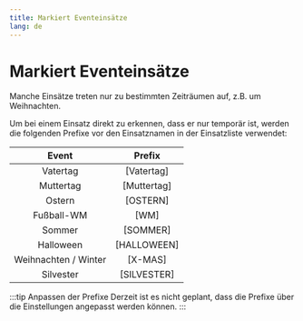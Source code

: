 ```yaml
---
title: Markiert Eventeinsätze
lang: de
---
```


# Markiert Eventeinsätze
Manche Einsätze treten nur zu bestimmten Zeiträumen auf, z.B. um Weihnachten.

Um bei einem Einsatz direkt zu erkennen, dass er nur temporär ist, werden die folgenden Prefixe vor den Einsatznamen in der Einsatzliste verwendet:

Event                | Prefix
:-------------------:|:-----------:
Vatertag             | [Vatertag]
Muttertag            | [Muttertag]
Ostern               | [OSTERN]
Fußball-WM           | [WM]
Sommer               | [SOMMER]
Halloween            | [HALLOWEEN]
Weihnachten / Winter | [X-MAS]
Silvester            | [SILVESTER]

:::tip Anpassen der Prefixe
Derzeit ist es nicht geplant, dass die Prefixe über die Einstellungen angepasst werden können.
:::
